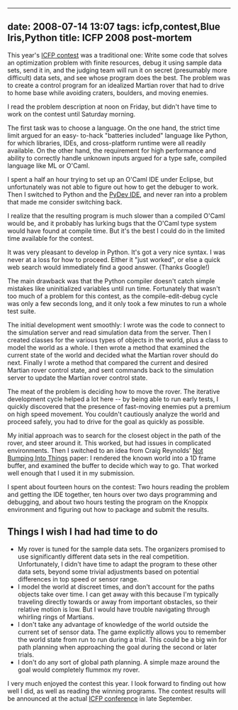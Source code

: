 
---
date: 2008-07-14 13:07
tags: icfp,contest,Blue Iris,Python
title: ICFP 2008 post-mortem
---

This year's [ICFP](http://www.icfpcontest.org/)[
contest](http://www.icfpcontest.org/) was a traditional one: Write some code
that solves an optimization problem with finite resources, debug it using
sample data sets, send it in, and the judging team will run it on secret
(presumably more difficult) data sets, and see whose program does the best.
The problem was to create a control program for an idealized Martian rover
that had to drive to home base while avoiding craters, boulders, and moving
enemies.

I read the problem description at noon on Friday, but didn't have
time to work on the contest until Saturday morning.

The first task was to
choose a language. On the one hand, the strict time limit argued for an easy-
to-hack "batteries included" language like Python, for which libraries, IDEs,
and cross-platform runtime were all readily available. On the other hand, the
requirement for high performance and ability to correctly handle unknown
inputs argued for a type safe, compiled language like ML or O'Caml.

I spent a
half an hour trying to set up an O'Caml IDE under Eclipse, but unfortunately
was not able to figure out how to get the debuger to work. Then I switched to
Python and the [PyDev IDE](http://pydev.sourceforge.net/index.html), and never
ran into a problem that made me consider switching back.

I realize that the
resulting program is much slower than a compiled O'Caml would be, and it
probably has lurking bugs that the O'Caml type system would have found at
compile time. But it's the best I could do in the limited time available for
the contest.

It was very pleasant to develop in Python. It's got a very nice
syntax. I was never at a loss for how to proceed. Either it "just worked", or
else a quick web search would immediately find a good answer. (Thanks Google!)

The main drawback was that the Python compiler doesn't catch simple mistakes
like uninitialized variables until run time. Fortunately that wasn't too much
of a problem for this contest, as the compile-edit-debug cycle was only a few
seconds long, and it only took a few minutes to run a whole test suite.

The
initial development went smoothly: I wrote was the code to connect to the
simulation server and read simulation data from the server. Then I created
classes for the various types of objects in the world, plus a class to model
the world as a whole. I then wrote a method that examined the current state of
the world and decided what the Martian rover should do next. Finally I wrote a
method that compared the current and desired Martian rover control state, and
sent commands back to the simulation server to update the Martian rover
control state.

The meat of the problem is deciding how to move the rover. The
iterative development cycle helped a lot here -- by being able to run early
tests, I quickly discovered that the presence of fast-moving enemies put a
premium on high speed movement. You couldn't cautiously analyze the world and
proceed safely, you had to drive for the goal as quickly as possible.

My
initial approach was to search for the closest object in the path of the
rover, and steer around it. This worked, but had issues in complicated
environments. Then I switched to an idea from Craig Reynolds' [Not Bumping
Into Things](http://www.red3d.com/cwr/nobump/nobump.html) paper: I rendered
the known world into a 1D frame buffer, and examined the buffer to decide
which way to go. That worked well enough that I used it in my submission.

I spent about fourteen hours on the contest: Two hours reading the problem and
getting the IDE together, ten hours over two days programming and debugging,
and about two hours testing the program on the Knoppix environment and
figuring out how to package and submit the results.

## Things I wish I had had time to do

* My rover is tuned for the sample data sets. The organizers promised to use significantly different data sets in the real competition. Unfortunately, I didn't have time to adapt the program to these other data sets, beyond some trivial adjustments based on potential differences in top speed or sensor range.
* I model the world at discreet times, and don't account for the paths objects take over time. I can get away with this because I'm typically traveling directly towards or away from important obstacles, so their relative motion is low. But I would have trouble navigating through whirling rings of Martians.
* I don't take any advantage of knowledge of the world outside the current set of sensor data. The game explicitly allows you to remember the world state from run to run during a trial. This could be a big win for path planning when approaching the goal during the second or later trials.
* I don't do any sort of global path planning. A simple maze around the goal would completely flummox my rover.

I very much enjoyed the contest this year. I look forward to finding out how
well I did, as well as reading the winning programs. The contest results will
be announced at the actual [ICFP conference](http://www.icfpconference.org/)
in late September.
